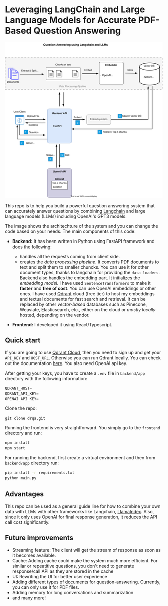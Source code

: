 # Leveraging LangChain and Large Language Models for Accurate PDF-Based Question Answering

![system architecure](QA-Langchain-LLM.svg)

This repo is to help you build a powerful question answering system that can accurately answer questions by combining [Langchain](https://github.com/hwchase17/langchain) and large language models (LLMs) including OpenAI's GPT3 models.

The image shows the architechture of the system and you can change the code based on your needs. The main components of this code:

- **Backend:** It has been written in Python using FastAPI framework and does the following:

  - handles all the requests coming from client side.
  - creates the _data processing pipeline_. It converts PDF documents to text and split them to smaller chuncks. You can use it for other document types, thanks to langchain for providng the `data loaders`. Backend also handles the embedding part. It initializes the _embedding model_. I have used `SentenceTransformers` to make it **faster** and **free of cost**. You can use OpenAI embeddings or other ones. I have used [Qdrant](https://qdrant.tech/) cloud (free tier) to host my embeddings and textual documents for fast search and retrieval. It can be replaced by other _vector-based_ databases such as Pinecone, Weaviate, Elasticsearch, etc., either on the cloud or _mostly locally_ hosted, depending on the vendor.

- **Frontend:** I developed it using React/Typescript.



## Quick start

If you are going to use [Qdrant Cloud](https://qdrant.tech/documentation/cloud/), then you need to sign up and get your `API_KEY` and `HOST_URL`. Otherwise you can run Qdrant locally. You can check out the documentation [here](https://qdrant.tech/). You also need OpenAI api key.

After getting your keys, you have to create a `.env` file in `backend/app` directory with the following information:

```python
QDRANT_HOST=
QDRANT_API_KEY=
OPENAI_API_KEY=
```

Clone the repo:

`git clone drqa.git`

Running the frontend is very straightforward. You simply go to the `frontend` directory and run:

```bash
npm install
npm start
```

For running the backend, first create a virtual environment and then from `backend/app` directory run:

```bash
pip install -r requirements.txt
python main.py
```

## Advantages

This repo can be used as a general guide line for how to combine your own data with LLMs with other frameworks like Langchain, [LlamaIndex](https://github.com/jerryjliu/llama_index). Also, since it only uses OpenAI for final response generation, it reduces the API call cost significantly.

## Future improvements

- Streaming feature: The client will get the stream of response as soon as it becomes available.
- Cache: Adding cache could make the system much more efficient. For similar or repeatitive questions, you don't need to generate response/call API as they are stored in the cache
- UI: Rewriting the UI for better user experience
- Adding different types of documents for question-answering. Currently, you can only use it for PDF files.
- Adding memory for long conversations and summarization
- and many more!


